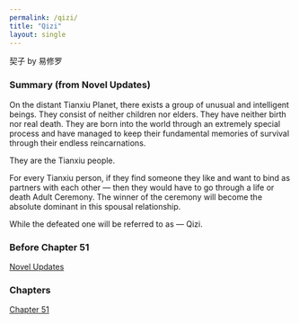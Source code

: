 ```yaml
---
permalink: /qizi/
title: "Qizi"
layout: single
---
```


契子 by 易修罗

### Summary (from Novel Updates)
On the distant Tianxiu Planet, there exists a group of unusual and intelligent beings. They consist of neither children nor elders. They have neither birth nor real death. They are born into the world through an extremely special process and have managed to keep their fundamental memories of survival through their endless reincarnations.

They are the Tianxiu people.

For every Tianxiu person, if they find someone they like and want to bind as partners with each other — then they would have to go through a life or death Adult Ceremony. The winner of the ceremony will become the absolute dominant in this spousal relationship.

While the defeated one will be referred to as — Qizi.

### Before Chapter 51
[Novel Updates](https://www.novelupdates.com/series/qizi/)

### Chapters
[Chapter 51](/qizi/51)
